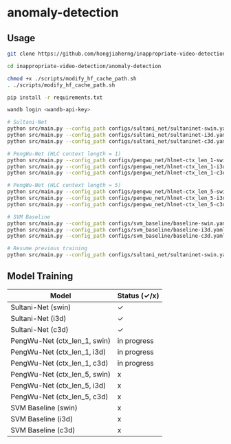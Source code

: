 # anomaly-detection

## Usage

```bash
git clone https://github.com/hongjiaherng/inappropriate-video-detection.git

cd inappropriate-video-detection/anomaly-detection

chmod +x ./scripts/modify_hf_cache_path.sh
. ./scripts/modify_hf_cache_path.sh

pip install -r requirements.txt

wandb login <wandb-api-key>

# Sultani-Net
python src/main.py --config_path configs/sultani_net/sultaninet-swin.yaml sultani_net
python src/main.py --config_path configs/sultani_net/sultaninet-i3d.yaml sultani_net
python src/main.py --config_path configs/sultani_net/sultaninet-c3d.yaml sultani_net

# PengWu-Net (HLC context length = 1)
python src/main.py --config_path configs/pengwu_net/hlnet-ctx_len_1-swin.yaml pengwu_net
python src/main.py --config_path configs/pengwu_net/hlnet-ctx_len_1-i3d.yaml pengwu_net
python src/main.py --config_path configs/pengwu_net/hlnet-ctx_len_1-c3d.yaml pengwu_net

# PengWu-Net (HLC context length = 5)
python src/main.py --config_path configs/pengwu_net/hlnet-ctx_len_5-swin.yaml pengwu_net
python src/main.py --config_path configs/pengwu_net/hlnet-ctx_len_5-i3d.yaml pengwu_net
python src/main.py --config_path configs/pengwu_net/hlnet-ctx_len_5-c3d.yaml pengwu_net

# SVM Baseline
python src/main.py --config_path configs/svm_baseline/baseline-swin.yaml svm_baseline
python src/main.py --config_path configs/svm_baseline/baseline-i3d.yaml svm_baseline
python src/main.py --config_path configs/svm_baseline/baseline-c3d.yaml svm_baseline

# Resume previous training
python src/main.py --config_path configs/sultani_net/sultaninet-swin.yaml sultani_net --resume_run_id <wandb-run-id> --resume_ckpt_type last


```

## Model Training

| Model                        | Status (✓/x) |
| ---------------------------- | ------------ |
| Sultani-Net (swin)           | ✓            |
| Sultani-Net (i3d)            | ✓            |
| Sultani-Net (c3d)            | ✓            |
| PengWu-Net (ctx_len_1, swin) | in progress  |
| PengWu-Net (ctx_len_1, i3d)  | in progress  |
| PengWu-Net (ctx_len_1, c3d)  | in progress  |
| PengWu-Net (ctx_len_5, swin) | x            |
| PengWu-Net (ctx_len_5, i3d)  | x            |
| PengWu-Net (ctx_len_5, c3d)  | x            |
| SVM Baseline (swin)          | x            |
| SVM Baseline (i3d)           | x            |
| SVM Baseline (c3d)           | x            |
